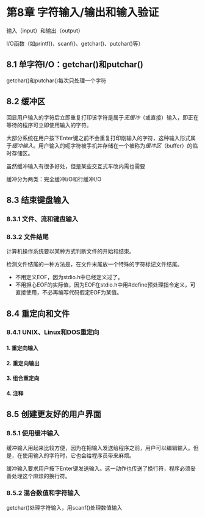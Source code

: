 # 第8章 字符输入/输出和输入验证 #

输入（input）和输出（output）

I/O函数（如printf()、scanf()、getchar()、putchar()等）

## 8.1 单字符I/O：getchar()和putchar() ##

getchar()和putchar()每次只处理一个字符

## 8.2 缓冲区 ##

回显用户输入的字符后立即重复打印该字符是属于*无缓冲*（或直接）输入，即正在等待的程序可立即使用输入的字符。

大部分系统在用户按下Enter键之前不会重复打印刚输入的字符，这种输入形式属于*缓冲输入*。用户输入的呃字符被手机并存储在一个被称为*缓冲区*（buffer）的临时存储区。

虽然缓冲输入有很多好处，但是某些交互式车改内需也需要

缓冲分为两类：完全缓冲I/O和行缓冲I/O

## 8.3 结束键盘输入 ##

### 8.3.1 文件、流和键盘输入 ###


### 8.3.2 文件结尾 ###

计算机操作系统要以某种方式判断文件的开始和结束。

检测文件结尾的一种方法是，在文件末尾放一个特殊的字符标记文件结尾。

* 不用定义EOF，因为stdio.h中已经定义过了。
* 不用担心EOF的实际值，因为EOF在stdio.h中用#define预处理指令定义，可直接使用，不必再编写代码假定EOF为某值。

## 8.4 重定向和文件 ##

### 8.4.1 UNIX、Linux和DOS重定向 ###

#### 1. 重定向输入 ####

#### 2. 重定向输出 ####

#### 3. 组合重定向 ####

#### 4. 注释 ####

## 8.5 创建更友好的用户界面 ##

### 8.5.1 使用缓冲输入 ###

缓冲输入用起来比较方便，因为在把输入发送给程序之前，用户可以编辑输入。但是，在使用输入的字符时，它也会给程序员带来麻烦。

缓冲输入要求用户按下Enter键发送输入。这一动作也传送了换行符，程序必须妥善处理这个麻烦的换行符。

### 8.5.2 混合数值和字符输入 ###

getchar()处理字符输入，用scanf()处理数值输入




